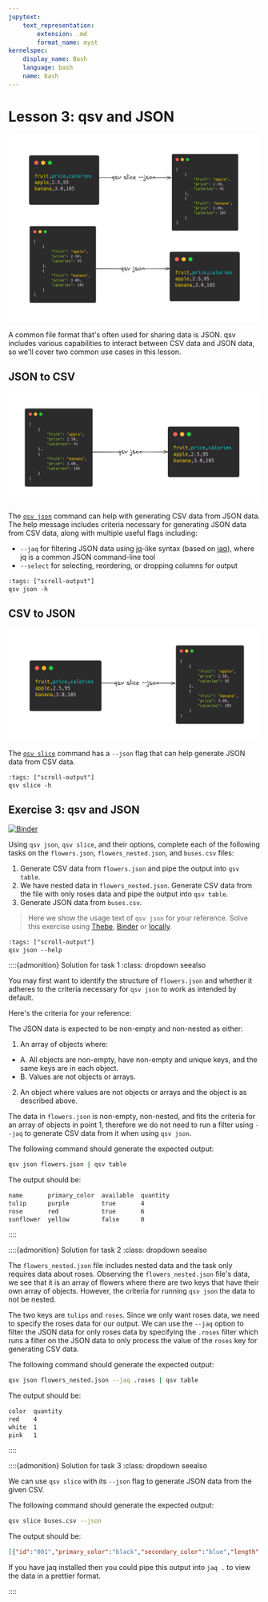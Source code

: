 ```yaml
---
jupytext:
    text_representation:
        extension: .md
        format_name: myst
kernelspec:
    display_name: Bash
    language: bash
    name: bash
---
```


# Lesson 3: qsv and JSON

![Examples of generating JSON and CSV data with qsv](./media/how-to-convert-csv-to-json-and-vice-versa-with-qsv.png)

A common file format that's often used for sharing data is JSON. qsv includes various capabilities to interact between CSV data and JSON data, so we'll cover two common use cases in this lesson.

## JSON to CSV

![Example of generating JSON data from CSV data using qsv](./media/json-to-csv.png)

The [`qsv json`](https://github.com/dathere/qsv/blob/master/src/cmd/json.rs) command can help with generating CSV data from JSON data. The help message includes criteria necessary for generating JSON data from CSV data, along with multiple useful flags including:

- `--jaq` for filtering JSON data using [jq](https://jqlang.github.io/jq/)-like syntax (based on [jaq](https://github.com/01mf02/jaq)), where jq is a common JSON command-line tool
- `--select` for selecting, reordering, or dropping columns for output

```{code-cell}
:tags: ["scroll-output"]
qsv json -h
```

## CSV to JSON

![Example of generating CSV data from JSON data using qsv](./media/csv-to-json.png)

The [`qsv slice`](https://github.com/dathere/qsv/blob/master/src/cmd/slice.rs) command has a `--json` flag that can help generate JSON data from CSV data.

```{code-cell}
:tags: ["scroll-output"]
qsv slice -h
```

## Exercise 3: qsv and JSON

[![Binder](https://mybinder.org/badge_logo.svg)](https://mybinder.org/v2/gh/dathere/100.dathere.com/main?labpath=lessons%2F3%2Fexercise.ipynb)

Using `qsv json`, `qsv slice`, and their options, complete each of the following tasks on the `flowers.json`, `flowers_nested.json`, and `buses.csv` files:

1. Generate CSV data from `flowers.json` and pipe the output into `qsv table`.
2. We have nested data in `flowers_nested.json`. Generate CSV data from the file with only roses data and pipe the output into `qsv table`.
3. Generate JSON data from `buses.csv`.

> Here we show the usage text of `qsv json` for your reference. Solve this exercise using [Thebe](exercises-setup:thebe), [Binder](exercises-setup:binder) or [locally](exercises-setup:local).

```{code-cell}
:tags: ["scroll-output"]
qsv json --help
```

::::{admonition} Solution for task 1
:class: dropdown seealso

You may first want to identify the structure of `flowers.json` and whether it adheres to the criteria necessary for `qsv json` to work as intended by default.

Here's the criteria for your reference:

The JSON data is expected to be non-empty and non-nested as either:

1. An array of objects where:
  - A. All objects are non-empty, have non-empty and unique keys, and the same keys are in each object.
  - B. Values are not objects or arrays.
2. An object where values are not objects or arrays and the object is as described above.

The data in `flowers.json` is non-empty, non-nested, and fits the criteria for an array of objects in point 1, therefore we do not need to run a filter using `--jaq` to generate CSV data from it when using `qsv json`.

The following command should generate the expected output:

```bash
qsv json flowers.json | qsv table
```

The output should be:

```
name       primary_color  available  quantity
tulip      purple         true       4
rose       red            true       6
sunflower  yellow         false      0
```

::::

::::{admonition} Solution for task 2
:class: dropdown seealso

The `flowers_nested.json` file includes nested data and the task only requires data about roses. Observing the `flowers_nested.json` file's data, we see that it is an array of flowers where there are two keys that have their own array of objects. However, the criteria for running `qsv json` the data to not be nested.

The two keys are `tulips` and `roses`. Since we only want roses data, we need to specify the roses data for our output. We can use the `--jaq` option to filter the JSON data for only roses data by specifying the `.roses` filter which runs a filter on the JSON data to only process the value of the `roses` key for generating CSV data.

The following command should generate the expected output:

```bash
qsv json flowers_nested.json --jaq .roses | qsv table
```

The output should be:

```
color  quantity
red    4
white  1
pink   1
```

::::

::::{admonition} Solution for task 3
:class: dropdown seealso

We can use `qsv slice` with its `--json` flag to generate JSON data from the given CSV.

The following command should generate the expected output:

```bash
qsv slice buses.csv --json
```

The output should be:

```json
[{"id":"001","primary_color":"black","secondary_color":"blue","length":"full","air_conditioner":"true","amenities":"wheelchair ramp, tissue boxes, cup holders, USB ports"},{"id":"002","primary_color":"black","secondary_color":"red","length":"full","air_conditioner":"true","amenities":"wheelchair ramp, tissue boxes, USB ports"},{"id":"003","primary_color":"white","secondary_color":"blue","length":"half","air_conditioner":"true","amenities":"wheelchair ramp, tissue boxes"},{"id":"004","primary_color":"orange","secondary_color":"blue","length":"full","air_conditioner":"false","amenities":"wheelchair ramp, tissue boxes, USB ports"},{"id":"005","primary_color":"black","secondary_color":"blue","length":"full","air_conditioner":"true","amenities":"wheelchair ramp, tissue boxes, cup holders, USB ports"}]
```

If you have jaq installed then you could pipe this output into `jaq .` to view the data in a prettier format.

::::

